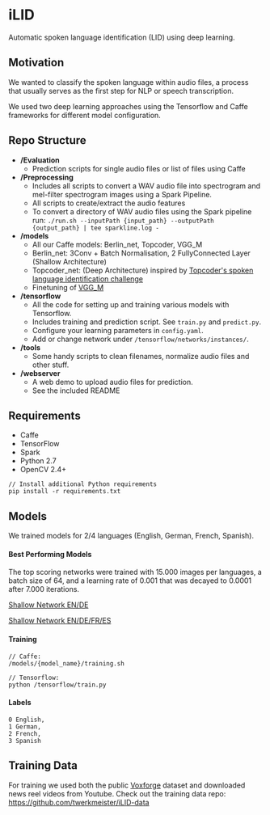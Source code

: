 # iLID
Automatic spoken language identification (LID) using deep learning.

## Motivation
We wanted to classify the spoken language within audio files, a process that usually serves as the first step for NLP or speech transcription.

We used two deep learning approaches using the Tensorflow and Caffe frameworks for different model configuration.

## Repo Structure

- **/Evaluation**
  - Prediction scripts for single audio files or list of files using Caffe
- **/Preprocessing**
  - Includes all scripts to convert a WAV audio file into spectrogram and mel-filter spectrogram images using a Spark Pipeline.
  - All scripts to create/extract the audio features
  - To convert a directory of WAV audio files using the Spark pipeline run: `./run.sh --inputPath {input_path} --outputPath {output_path} | tee sparkline.log -`
- **/models**
  - All our Caffe models: Berlin_net, Topcoder, VGG_M
  - Berlin_net: 3Conv + Batch Normalisation, 2 FullyConnected Layer (Shallow Architecture)
  - Topcoder_net: (Deep Architecture) inspired by [Topcoder's spoken language identification challenge](https://yerevann.github.io/2015/10/11/spoken-language-identification-with-deep-convolutional-networks/)
  - Finetuning of [VGG_M](http://www.robots.ox.ac.uk/~vgg/research/deep_eval/)
- **/tensorflow**
  - All the code for setting up and training various models with Tensorflow.
  - Includes training and prediction script. See `train.py` and `predict.py`.
  - Configure your learning parameters in `config.yaml`.
  - Add or change network under `/tensorflow/networks/instances/`.
- **/tools**
  - Some handy scripts to clean filenames, normalize audio files and other stuff.
- **/webserver**
  - A web demo to upload audio files for prediction.
  - See the included README
  

## Requirements
- Caffe 
- TensorFlow
- Spark
- Python 2.7
- OpenCV 2.4+

```
// Install additional Python requirements
pip install -r requirements.txt
```

## Models

We trained models for 2/4 languages (English, German, French, Spanish). 

#### Best Performing Models
The top scoring networks were trained with 15.000 images per languages, a batch size of 64, and a learning rate of 0.001 that was decayed to 0.0001 after 7.000 iterations.

[Shallow Network EN/DE](https://github.com/twerkmeister/iLID/blob/master/models/Berlin_net/net_mel_2lang_bn.prototxt)

[Shallow Network EN/DE/FR/ES](https://github.com/twerkmeister/iLID/blob/master/models/Berlin_net/net_mel_4lang_bn.prototxt)


#### Training

```
// Caffe:
/models/{model_name}/training.sh
```


```
// Tensorflow:
python /tensorflow/train.py
```

#### Labels
```
0 English, 
1 German, 
2 French, 
3 Spanish
```


## Training Data
For training we used both the public [Voxforge](http://www.voxforge.org/) dataset and downloaded news reel videos from Youtube. Check out the training data repo: https://github.com/twerkmeister/iLID-data


